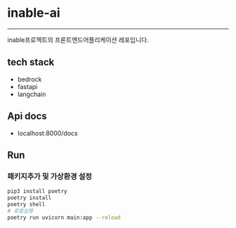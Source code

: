 # inable-ai

--- 

inable프로젝트의 프론트엔드어플리케이션 레포입니다.

## tech stack
- bedrock
- fastapi
- langchain

## Api docs
- localhost:8000/docs

## Run
### 패키지추가 및 가상환경 설정
```bash
pip3 install poetry
poetry install
poetry shell
# 로컬실행
poetry run uvicorn main:app --reload
```